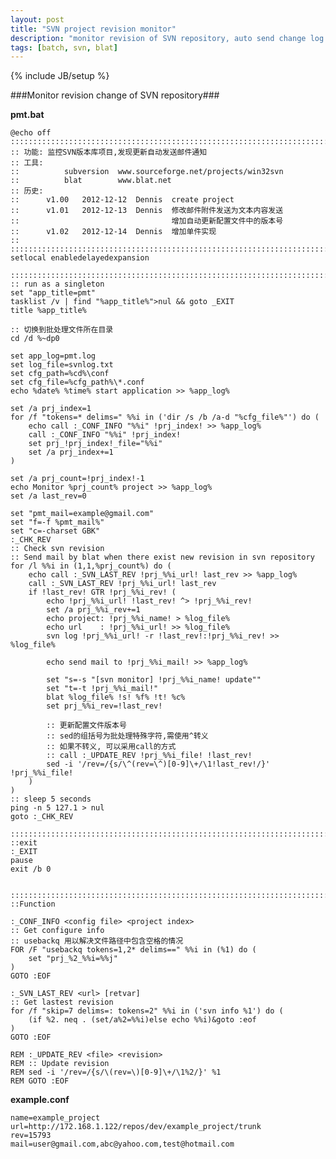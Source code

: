 ```yaml
---
layout: post
title: "SVN project revision monitor"
description: "monitor revision of SVN repository, auto send change log to user by mail"
tags: [batch, svn, blat]
---
```

{% include JB/setup %}

###Monitor revision change of SVN repository###

__pmt.bat__

	@echo off
	::::::::::::::::::::::::::::::::::::::::::::::::::::::::::::::::::::::::::::::::
	:: 功能: 监控SVN版本库项目,发现更新自动发送邮件通知 
	:: 工具: 
	::			subversion	www.sourceforge.net/projects/win32svn
	::			blat		www.blat.net
	:: 历史:
	::		v1.00	2012-12-12	Dennis	create project
	::		v1.01	2012-12-13	Dennis	修改邮件附件发送为文本内容发送 
	::									增加自动更新配置文件中的版本号 
	::		v1.02	2012-12-14	Dennis	增加单件实现
	::
	::::::::::::::::::::::::::::::::::::::::::::::::::::::::::::::::::::::::::::::::
	setlocal enabledelayedexpansion

	::::::::::::::::::::::::::::::::::::::::::::::::::::::::::::::::::::::::::::::::
	:: run as a singleton
	set "app_title=pmt"
	tasklist /v | find "%app_title%">nul && goto _EXIT
	title %app_title%

	:: 切换到批处理文件所在目录 
	cd /d %~dp0

	set app_log=pmt.log
	set log_file=svnlog.txt
	set cfg_path=%cd%\conf
	set cfg_file=%cfg_path%\*.conf
	echo %date% %time% start application >> %app_log%

	set /a prj_index=1
	for /f "tokens=* delims=" %%i in ('dir /s /b /a-d "%cfg_file%"') do (
		echo call :_CONF_INFO "%%i" !prj_index! >> %app_log%
		call :_CONF_INFO "%%i" !prj_index!
		set prj_!prj_index!_file="%%i"
		set /a prj_index+=1
	)

	set /a prj_count=!prj_index!-1
	echo Monitor %prj_count% project >> %app_log%
	set /a last_rev=0

	set "pmt_mail=example@gmail.com"
	set "f=-f %pmt_mail%"
	set "c=-charset GBK"
	:_CHK_REV
	:: Check svn revision
	:: Send mail by blat when there exist new revision in svn repository
	for /l %%i in (1,1,%prj_count%) do (
		echo call :_SVN_LAST_REV !prj_%%i_url! last_rev >> %app_log%
		call :_SVN_LAST_REV !prj_%%i_url! last_rev
		if !last_rev! GTR !prj_%%i_rev! (
			echo !prj_%%i_url! !last_rev! ^> !prj_%%i_rev!
			set /a prj_%%i_rev+=1
			echo project: !prj_%%i_name! > %log_file%
			echo url    : !prj_%%i_url! >> %log_file%
			svn log !prj_%%i_url! -r !last_rev!:!prj_%%i_rev! >> %log_file%

			echo send mail to !prj_%%i_mail! >> %app_log%

			set "s=-s "[svn monitor] !prj_%%i_name! update""
			set "t=-t !prj_%%i_mail!"
			blat %log_file% !s! %f% !t! %c%
			set prj_%%i_rev=!last_rev!

			:: 更新配置文件版本号 
			:: sed的组括号为批处理特殊字符,需使用^转义 
			:: 如果不转义, 可以采用call的方式 
			:: call :_UPDATE_REV !prj_%%i_file! !last_rev!
			sed -i '/rev=/{s/\^(rev=\^)[0-9]\+/\1!last_rev!/}' !prj_%%i_file!
		)
	)
	:: sleep 5 seconds
	ping -n 5 127.1 > nul	
	goto :_CHK_REV

	::::::::::::::::::::::::::::::::::::::::::::::::::::::::::::::::::::::::::::::::
	::exit
	:_EXIT
	pause
	exit /b 0


	::::::::::::::::::::::::::::::::::::::::::::::::::::::::::::::::::::::::::::::::
	::Function

	:_CONF_INFO <config file> <project index>
	:: Get configure info
	:: usebackq 用以解决文件路径中包含空格的情况 
	FOR /F "usebackq tokens=1,2* delims==" %%i in (%1) do (
		set "prj_%2_%%i=%%j"
	)
	GOTO :EOF

	:_SVN_LAST_REV <url> [retvar]
	:: Get lastest revision
	for /f "skip=7 delims=: tokens=2" %%i in ('svn info %1') do (
		(if %2. neq . (set/a%2=%%i)else echo %%i)&goto :eof
	)
	GOTO :EOF

	REM :_UPDATE_REV <file> <revision>
	REM :: Update revision
	REM sed -i '/rev=/{s/\(rev=\)[0-9]\+/\1%2/}' %1
	REM GOTO :EOF

__example.conf__

	name=example_project
	url=http://172.168.1.122/repos/dev/example_project/trunk
	rev=15793
	mail=user@gmail.com,abc@yahoo.com,test@hotmail.com

